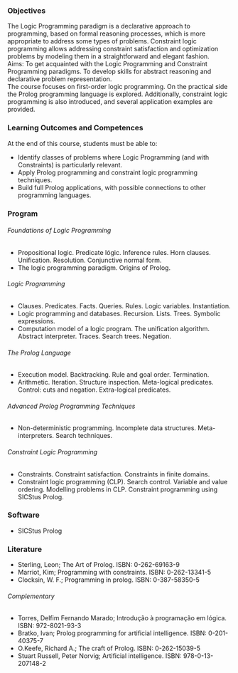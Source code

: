 ### Objectives
The Logic Programming paradigm is a declarative approach to programming, based on formal reasoning processes, which is more appropriate to address some types of problems. Constraint logic programming allows addressing constraint satisfaction and optimization problems by modeling them in a straightforward and elegant fashion.  
Aims: To get acquainted with the Logic Programming and Constraint Programming paradigms. To develop skills for abstract reasoning and declarative problem representation.  
The course focuses on first-order logic programming. On the practical side the Prolog programming language is explored. Additionally, constraint logic programming is also introduced, and several application examples are provided.

### Learning Outcomes and Competences
At the end of this course, students must be able to:
- Identify classes of problems where Logic Programming (and with Constraints) is particularly relevant.
- Apply Prolog programming and constraint logic programming techniques.
- Build full Prolog applications, with possible connections to other programming languages.

### Program
###### Foundations of Logic Programming
- Propositional logic. Predicate lógic. Inference rules. Horn clauses. Unification. Resolution. Conjunctive normal form.
- The logic programming paradigm. Origins of Prolog.
###### Logic Programming
- Clauses. Predicates. Facts. Queries. Rules. Logic variables. Instantiation.
- Logic programming and databases. Recursion. Lists. Trees. Symbolic expressions.
- Computation model of a logic program. The unification algorithm. Abstract interpreter. Traces. Search trees. Negation.
###### The Prolog Language
- Execution model. Backtracking. Rule and goal order. Termination.
- Arithmetic. Iteration. Structure inspection. Meta-logical predicates. Control: cuts and negation. Extra-logical predicates.
###### Advanced Prolog Programming Techniques
- Non-deterministic programming. Incomplete data structures. Meta-interpreters. Search techniques.
###### Constraint Logic Programming
- Constraints. Constraint satisfaction. Constraints in finite domains.
- Constraint logic programming (CLP). Search control. Variable and value ordering. Modelling problems in CLP. Constraint programming using SICStus Prolog.

### Software
- SICStus Prolog

### Literature
- Sterling, Leon; The Art of Prolog. ISBN: 0-262-69163-9
- Marriot, Kim; Programming with constraints. ISBN: 0-262-13341-5
- Clocksin, W. F.; Programming in prolog. ISBN: 0-387-58350-5
###### Complementary
- Torres, Delfim Fernando Marado; Introdução à programação em lógica. ISBN: 972-8021-93-3
- Bratko, Ivan; Prolog programming for artificial intelligence. ISBN: 0-201-40375-7
- O.Keefe, Richard A.; The craft of Prolog. ISBN: 0-262-15039-5
- Stuart Russell, Peter Norvig; Artificial intelligence. ISBN: 978-0-13-207148-2
